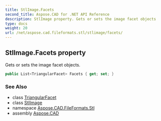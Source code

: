 ```yaml
---
title: StlImage.Facets
second_title: Aspose.CAD for .NET API Reference
description: StlImage property. Gets or sets the image facet objects
type: docs
weight: 20
url: /net/aspose.cad.fileformats.stl/stlimage/facets/
---
```

## StlImage.Facets property

Gets or sets the image facet objects.

```csharp
public List<TriangularFacet> Facets { get; set; }
```

### See Also

* class [TriangularFacet](../../../aspose.cad.fileformats.stl.stllibrary.core.models/triangularfacet/)
* class [StlImage](../)
* namespace [Aspose.CAD.FileFormats.Stl](../../stlimage/)
* assembly [Aspose.CAD](../../../)


